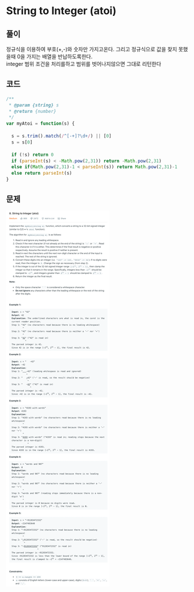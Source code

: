 # String to Integer (atoi)

## 풀이

정규식을 이용하여 부호(+,-)와 숫자만 가지고온다. 그리고 정규식으로 값을 찾지 못했을때 0을 가지는 배열을 반납하도록한다. <br>
integer 범위 조건을 처리를하고 범위를 벗어나지않으면 그대로 리턴한다

## 코드

```js
/**
 * @param {string} s
 * @return {number}
 */
var myAtoi = function(s) {
  
  s = s.trim().match(/^[-+]?\d+/) || [0]
  s = s[0]
  
  if (!s) return 0
  if (parseInt(s) < -Math.pow(2,31)) return -Math.pow(2,31)
  else if(Math.pow(2,31)-1 < parseInt(s)) return Math.pow(2,31)-1
  else return parseInt(s)
}
```

## 문제

![problems](/assets/string-to-integer.png)